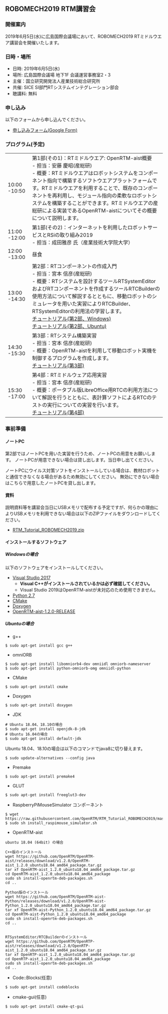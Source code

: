 

<a name="ROBOMECH2019"></a>
## ROBOMECH2019 RTM講習会

### 開催案内

2019年6月5日(水)に広島国際会議場において、ROBOMECH2019 RTミドルウエア講習会を開催いたします。

### 日時・場所
- 日時: 2019年6月5日(水)
- 場所: 広島国際会議場 地下1F 会議運営事務室2・3
- 主催：国立研究開発法人産業技術総合研究所
- 共催: SICE SI部門RTシステムインテグレーション部会
- 聴講料: 無料


### 申し込み




以下のフォームから申し込んでください。
- [申し込みフォーム(Google Form)](https://goo.gl/forms/8V7nAiHtMl94zeR73)


### プログラム(予定)

|||
|:---|:---|
|10:00 -10:50|第1部(その1)：RTミドルウエア: OpenRTM-aist概要 <br>- 担当：安藤 慶昭(産総研)  <br>- 概要：RTミドルウエアはロボットシステムをコンポーネント指向で構築するソフトウエアプラットフォームです。RTミドルウエアを利用することで、既存のコンポーネントを再利用し、モジュール指向の柔軟なロボットシステムを構築することができます。RTミドルウエアの産総研による実装であるOpenRTM-aistについてその概要について説明します。 |
|11:00 -12:00|第1部(その2)：インターネットを利用したロボットサービスとRSiの取り組み2019 <br>- 担当：成田雅彦 氏（産業技術大学院大学）|
|12:00 -13:00|昼食|
|13:00 -14:30|第2部：RTコンポーネントの作成入門 <br> - 担当：宮本 信彦(産総研) <br> - 概要：RTシステムを設計するツールRTSystemEditorおよびRTコンポーネントを作成するツールRTCBuilderの使用方法について解説するとともに、移動ロボットのシミュレータを用いた実習によりRTCBuilder、RTSystemEditorの利用法の学習します。 <br> [チュートリアル(第2部、Windows)](https://tmp.openrtm.org/openrtm/ja/node/6550)<br> [チュートリアル(第2部、Ubuntu)](https://tmp.openrtm.org/openrtm/ja/node/6551)| 
|14:30 -15:30|第3部：RTシステム構築実習 <br> - 担当：宮本 信彦(産総研) <br> - 概要：OpenRTM-aistを利用して移動ロボット実機を制御するプログラムを作成します。  <br>[チュートリアル(第3部)](https://tmp.openrtm.org/openrtm/ja/node/6552)|
|15:30 -17:00|第4部：RTミドルウェア応用実習 <br> - 担当：宮本 信彦(産総研) <br> - 概要：ポータブル版LibreOffice用RTCの利用方法について解説を行うとともに、表計算ソフトによるRTCのテストの実行についての実習を行います。  <br>[チュートリアル(第4部)](https://tmp.openrtm.org/openrtm/ja/node/6586)|
 	






<a name="install"></a>
### 事前準備

#### ノートPC
第2部ではノートPCを用いた実習を行うため、ノートPCの用意をお願いします。
ノートPCが用意できない場合は貸し出します。当日申し出てください。

ノートPCにウイルス対策ソフトをインストールしている場合は、教材ロボットと通信できなくなる場合があるため無効にしてください。
無効にできない場合はこちらで用意したノートPCを貸し出します。

#### 資料
説明資料等を講習会当日にUSBメモリで配布する予定ですが、何らかの理由によりUSBメモリを利用できない場合は以下のZIPファイルをダウンロードしてください。

* [RTM_Tutorial_ROBOMECH2019.zip](https://github.com/OpenRTM/RTM_Tutorial_ROBOMECH2019/raw/master/RTM_Tutorial_ROBOMECH2019.zip)

#### インストールするソフトウェア
##### Windowsの場合
以下のソフトウェアをインストールしてください。
* [Visual Studio 2017](vs_install.md)
  * **Visual C++がインストールされているかは必ず確認してください。**
  * Visual Studio 2019はOpenRTM-aistが未対応のため使用できません。
* [Python 2.7](https://www.python.org/ftp/python/2.7.16/python-2.7.16.amd64.msi)
* [CMake](https://github.com/Kitware/CMake/releases/download/v3.14.1/cmake-3.14.1-win64-x64.msi)
* [Doxygen](http://doxygen.nl/files/doxygen-1.8.14-setup.exe)
* [OpenRTM-aist-1.2.0-RELEASE](https://github.com/OpenRTM/OpenRTM-aist/releases/download/v1.2.0/OpenRTM-aist-1.2.0-RELEASE_x86_64.msi)


##### Ubuntuの場合

* g++

```shell
$ sudo apt-get install gcc g++
```
* omniORB

```shell
$ sudo apt-get install libomniorb4-dev omniidl omniorb-nameserver
$ sudo apt-get install python-omniorb-omg omniidl-python
```
* CMake

```shell
$ sudo apt-get install cmake
```
* Doxygen

```shell
$ sudo apt-get install doxygen
```

* JDK

```shell
# Ubuntu 18.04、18.10の場合
$ sudo apt-get install openjdk-8-jdk
# Ubuntu 16.04の場合
$ sudo apt-get install default-jdk
```

Ubuntu 18.04、18.10の場合は以下のコマンドでjava8に切り替えます。

```shell
$ sudo update-alternatives --config java
```

* Premake

```shell
$ sudo apt-get install premake4
```

* GLUT

```shell
$ sudo apt-get install freeglut3-dev
```

* RaspberryPiMouseSimulator コンポーネント

```shell
$ wget https://raw.githubusercontent.com/OpenRTM/RTM_Tutorial_ROBOMECH2019/master/script/install_raspimouse_simulator.sh
$ sudo sh install_raspimouse_simulator.sh
```


* OpenRTM-aist

```shell
ubuntu 18.04 (64bit) の場合

C++版のインストール
wget https://github.com/OpenRTM/OpenRTM-aist/releases/download/v1.2.0/OpenRTM-aist_1.2.0_ubuntu18.04_amd64_package.tar.gz
tar xf OpenRTM-aist_1.2.0_ubuntu18.04_amd64_package.tar.gz
cd OpenRTM-aist_1.2.0_ubuntu18.04_amd64_package
sudo sh install-openrtm-deb-packages.sh
cd ..

Python版のインストール
wget https://github.com/OpenRTM/OpenRTM-aist-Python/releases/download/v1.2.0/OpenRTM-aist-Python_1.2.0_ubuntu18.04_amd64_package.tar.gz
tar xf OpenRTM-aist-Python_1.2.0_ubuntu18.04_amd64_package.tar.gz
cd OpenRTM-aist-Python_1.2.0_ubuntu18.04_amd64_package
sudo sh install-openrtm-deb-packages.sh
cd ..


RTSystemEditor/RTCBuilderのインストール
wget https://github.com/OpenRTM/OpenRTP-aist/releases/download/v1.2.0/OpenRTP-aist_1.2.0_ubuntu18.04_amd64_package.tar.gz
tar xf OpenRTP-aist_1.2.0_ubuntu18.04_amd64_package.tar.gz
cd OpenRTP-aist_1.2.0_ubuntu18.04_amd64_package
sudo sh install-openrtm-deb-packages.sh
cd ..
```


* Code::Blocks(任意)

```shell
$ sudo apt-get install codeblocks
```



* cmake-gui(任意)

```shell
$ sudo apt-get install cmake-qt-gui
```

